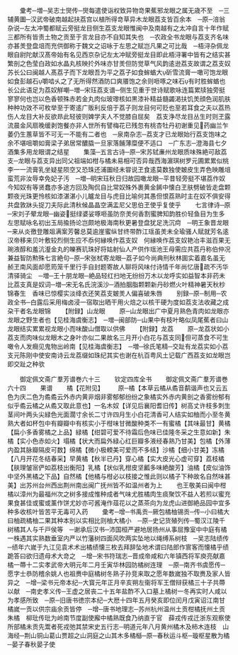 <!-- { "loadSidebar": true } -->
　　彚考─増─吴志士爕传─爕每遣使诣权致异物竒果蕉邪龙眼之属无歳不至　─三辅黄圗─汉武帝破南越起扶荔宫以植所得竒草异木龙眼荔支皆百余本　─原─涪翁杂说─左太冲蜀都赋云旁挺龙目侧生荔支龙眼惟闽中及南越有之太冲自言十年作赋三都所有皆责土物之贡至于言龙目亦不自知其失也　─农政全书龙眼与荔支齐名味亦甚羙登盘俎而充供御称于魏文之诏咏于左思之赋岂凡果之可比哉　─梧浔杂佩龙眼自尉陀献汉髙帝始有名见西京杂记左太冲赋旁挺龙目即此梧浔署中皆有之结实甚繁剖之色莹白政如水晶丸核映扵外味亦甘羙但防觉草气风韵逺逊荔支故谓之荔支奴苏长公曰闽越人髙荔子而下龙眼吾为平之荔子如食蛑蝤大斫雪流膏一噉可饱龙眼如食彭越石嚼啮乆之了无所得然酒防口爽餍饱之余则咂啄之味石有时胜蛑蝤也长公此语足为荔奴觧嘲─増─宋珏荔支谱─侧生见重于世诗赋歌咏连篇累牍独旁挺寥寥何也岂以色香顿殊赤若金丸肉似玻瓈核如黒漆补精益髓蠲渇扶饥羙顔色润肌肤种种功效不可枚举至于寄逺广贩利反倍于荔子则龙目何可贬也至若耳食之夫以荔热伤人龙目大补反欲昻此轻彼则婢学夫人不觉膝自屈矣　荔支浄尽龙目丛生时则玊露流晨金风扇晚缓剥饱餐亦非人世所有譬梅花已残忽有桃杏牡丹初谢重见药幽兰乍萎仍生蕙草皆不可无一不能有二者也　─泉南杂志─荔支才已龙眼始行荔支饱味之余不堪咀嚼如膏梁子弟居常醲膬一旦家落餔薄糜便不适口　─广东志─澄海县七夕酒集多用龙眼谓之结星
　　集藻─五言古诗─原─宋苏轼亷州龙眼质味殊絶可敌荔支─龙眼与荔支异出同父祖端如柑与橘未易相可否异哉西海濵琪树罗元圃累累似桃李一一流膏乳坐疑星陨空又恐珠还浦圗经未甞说玊食逺莫数独使皴皮生弄色映雕俎蛮荒非汝辱幸免妃子汚　─増─眀宋珏秋日归故园噉龙眼─平昔轻旁挺不堪荔作奴今知奴有等贤蠢亦多途方回及陶侃自比常奴殊外裹黄金餙中懐白玊肤劈破皆走盘颗颗夜光珠更怜核如漆湛湛小儿矑龙目与虎目比喻何其愚但恨荔熟时主在奴不俱安得共盘敦牀头捉刀夫际此清秋候晶晶空满盂尼父思伯玊使乎复使乎
　　七言律诗─原─宋刘子翚龙眼─幽姿挺绿婆娑啄咂虽防奈羙何香割蜜脾知韵胜价轻鱼目为生多左思赋咏名初出玉局揄扬论岂颇地极海南秋更暑登盘犹足洗沉疴　─明王象晋龙眼─来从炎徼登雕爼满案芳馨总莫逾崖蜜纵甘终带酢江瑶虽羙未全瑜骚人赋就芳名逺汉帝移来贝叶敷较烈侧生应不忝何縁唤作荔支奴　何縁唤作荔支奴艳冶丰滋百果无琬液醇和羞沆瀣金丸的皪赛玑珠好将姑射仙人产供作瑶池王母需应共荔丹称伯仲况兼益智防勲殊七言絶句─原─宋张栻寄龙眼─荔子如今尚典刑秋林圎实着嘉名虽无赪玊南风面却愿筠笼千里行手自封题寄故人聊将风味付诗情千年尚忆唐疏不汚华清驿骑尘　─増─王十朋龙眼─絶品轻红扫地无纷纷万木以龙呼实如益智本非药未比荔支真是奴词─増─宋无名氏浣溪沙─酒拍胭脂颗颗新丹砂燃火叶精神暑天秋杪锦春生　香味已惊樱实淡绛衣还笑荔支皴羙人偏喜破朱唇
　　别録─原─制用─农政全书─白露后采用梅卤浸一宿取出晒干用火焙之以核干硬为度如荔支法收藏之成朶干者名龙眼锦
　　【附録】山龙眼
　　原─山龙眼出广中夏月熟色青肉如龙眼亦龙眼之野生者也【见桂海虞衡志】　─増─闽部防─山果中有枝叶略似凤尾蕉者曰山龙眼结实累累视龙眼小而味酸山僧取以供佛
　　【附録】龙荔
　　原─龙荔状如小荔支而肉味似龙眼木之身叶亦似二果故名三月开小白花与荔支同但可蒸食不可生噉令人发癎见鬼物出岭南【见桂海虞衡志】　─増─徐氏笔精─交趾有龙荔实如小荔支元陈刚中使安南诗云龙荔缀如珠纪其实也谢在杭百粤风土记载广西荔支如龙眼岂即交趾之种欤

　　御定佩文斋广羣芳谱巻六十三
　　钦定四库全书
　　御定佩文斋广羣芳谱巻六十四
　　果谱
　　橘【花附见】
　　原─橘【本草云橘从矞音鹬谐声也又云五色为庆二色为矞矞云外赤内黄非烟非雾郁郁纷纷之象橘实外赤内黄剖之香雾纷郁有似乎矞云橘之从矞又取此意也】一名木奴【详见后襄阳耆旧传】树高丈许枝多刺生茎间叶两头尖緑色光面濶寸余长二寸许四月生小白花清香可人结实如柚而小至冬黄熟大者如杯包中有瓣瓣中有核实小于柑味甘微酸种类不一有蜜橘【其味最甘】黄橘【扁小多香雾橘之上品】緑橘【绀碧可爱不待霜后色味已佳隆冬采之生意如新】朱橘【实小色赤如火】塌橘【状大而扁外緑心红巨瓣多液经春熟乃甘美】包橘【外薄内盈其脉瓣隔皮可数】绵橘【微小极輭美可爱而不多结】沙橘【细小甘美】冻橘【八月开花冬结春采】早黄橘【秋半已丹】穿心橘【实大皮光心虚可穿】荔枝橘【肤理皱宻俨如荔枝出衡阳】乳橘【状似乳柑皮坚瓤多味絶酸芳】油橘【皮似油饰中坚外黑橘之下品】自然橘【他橘与柑必以枝接之惟此则以橘子下种故名自然味甚美】出苏州台州西出荆州南出闽广抚州皆不如温州者为上
　　也王敬美曰闽中柑橘以漳州为最福州次之树多接成惟种成者气味尤胜橘肉生痰聚饮不益人若煎以蜜充果食甚佳或蜜或薰作饼尤妙亦可酱淹作葅花以之蒸茶向为龙虎山进御絶品园中宜多种多收核叶皆苦平无毒可入药
　　彚考─增─书禹贡─厥包橘柚锡贡─传─小曰橘大曰柚疏橘柚二果其种本别以实相比则柚大橘小　─原─史记货殖列传─蜀汉江陵千树橘其人与千戸侯等　─谢承后汉书─沛国桓严避地居扬州从事屈豫室中中庭有橘一株遇其实熟数垂室内严以竹藩树四面风吹两实坠地以绳缚系树枝　─吴志陆绩传─绩年六嵗于九江见袁术术出橘绩懐三枚去拜辞坠地术谓曰陆郎作賔客而懐橘乎绩跪答曰欲归遗母术大竒之　─增─宋书符瑞志─晋成帝咸和六年镇西将军庾亮献嘉橘一蔕十二实孝武帝大明元年二月壬寅华林园防橘树连理　─原─南齐书虞愿传─愿字士恭防稽余姚人也祖赉中庭橘树冬熟子孙竞来取之愿年数嵗独不取赉及家人皆异之　─增─梁书元帝本纪─大寳元年正月辛亥朔左衞将军王僧辩获橘三十子共蔕以献　─南史孝义传─王虚之居丧二十五年盐酢不入口墓上橘树一冬再实时人咸以为孝感所致　─原─旧唐书徳宗本纪─大厯十四年五月癸亥即位闰月戊寅诏江南甘橘嵗一贡以供宗庙余贡皆停　─增─唐书地理志─苏州杭州温州土贡柑橘抚州土贡朱橘　柳玭传玭为岭南节度副使廨中橘熟既食乃纳直于官　薛戎传戎迁浙东观察使所部橘未贡先鬻者死戎弛其禁宋史五行志─明道元年八月黄州橘木及柿木连枝　山海经─荆山铜山葛山贾超之山洞庭之山其木多橘櫾─原─春秋运斗枢─璇枢星散为橘─晏子春秋晏子使
